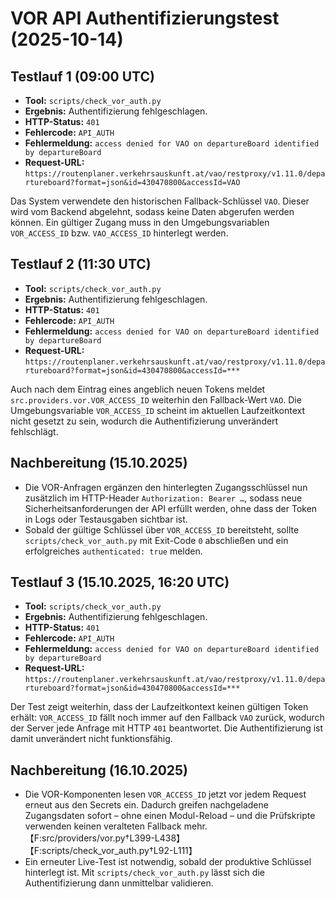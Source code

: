# VOR API Authentifizierungstest (2025-10-14)

## Testlauf 1 (09:00 UTC)

- **Tool:** `scripts/check_vor_auth.py`
- **Ergebnis:** Authentifizierung fehlgeschlagen.
- **HTTP-Status:** `401`
- **Fehlercode:** `API_AUTH`
- **Fehlermeldung:** `access denied for VAO on departureBoard identified by departureBoard`
- **Request-URL:** `https://routenplaner.verkehrsauskunft.at/vao/restproxy/v1.11.0/departureboard?format=json&id=430470800&accessId=VAO`

Das System verwendete den historischen Fallback-Schlüssel `VAO`. Dieser wird vom Backend abgelehnt, sodass keine Daten
abgerufen werden können. Ein gültiger Zugang muss in den Umgebungsvariablen `VOR_ACCESS_ID` bzw. `VAO_ACCESS_ID` hinterlegt
werden.

## Testlauf 2 (11:30 UTC)

- **Tool:** `scripts/check_vor_auth.py`
- **Ergebnis:** Authentifizierung fehlgeschlagen.
- **HTTP-Status:** `401`
- **Fehlercode:** `API_AUTH`
- **Fehlermeldung:** `access denied for VAO on departureBoard identified by departureBoard`
- **Request-URL:** `https://routenplaner.verkehrsauskunft.at/vao/restproxy/v1.11.0/departureboard?format=json&id=430470800&accessId=***`

Auch nach dem Eintrag eines angeblich neuen Tokens meldet `src.providers.vor.VOR_ACCESS_ID` weiterhin den Fallback-Wert `VAO`.
Die Umgebungsvariable `VOR_ACCESS_ID` scheint im aktuellen Laufzeitkontext nicht gesetzt zu sein, wodurch die Authentifizierung
unverändert fehlschlägt.

## Nachbereitung (15.10.2025)

- Die VOR-Anfragen ergänzen den hinterlegten Zugangsschlüssel nun zusätzlich im HTTP-Header `Authorization: Bearer …`, sodass
  neue Sicherheitsanforderungen der API erfüllt werden, ohne dass der Token in Logs oder Testausgaben sichtbar ist.
- Sobald der gültige Schlüssel über `VOR_ACCESS_ID` bereitsteht, sollte `scripts/check_vor_auth.py` mit Exit-Code `0`
  abschließen und ein erfolgreiches `authenticated: true` melden.

## Testlauf 3 (15.10.2025, 16:20 UTC)

- **Tool:** `scripts/check_vor_auth.py`
- **Ergebnis:** Authentifizierung fehlgeschlagen.
- **HTTP-Status:** `401`
- **Fehlercode:** `API_AUTH`
- **Fehlermeldung:** `access denied for VAO on departureBoard identified by departureBoard`
- **Request-URL:** `https://routenplaner.verkehrsauskunft.at/vao/restproxy/v1.11.0/departureboard?format=json&id=430470800&accessId=***`

Der Test zeigt weiterhin, dass der Laufzeitkontext keinen gültigen Token erhält: `VOR_ACCESS_ID` fällt noch immer auf den Fallback
`VAO` zurück, wodurch der Server jede Anfrage mit HTTP `401` beantwortet. Die Authentifizierung ist damit unverändert nicht
funktionsfähig.

## Nachbereitung (16.10.2025)

- Die VOR-Komponenten lesen `VOR_ACCESS_ID` jetzt vor jedem Request erneut aus den Secrets ein. Dadurch greifen nachgeladene
  Zugangsdaten sofort – ohne einen Modul-Reload – und die Prüfskripte verwenden keinen veralteten Fallback mehr.【F:src/providers/vor.py†L399-L438】【F:scripts/check_vor_auth.py†L92-L111】
- Ein erneuter Live-Test ist notwendig, sobald der produktive Schlüssel hinterlegt ist. Mit `scripts/check_vor_auth.py` lässt
  sich die Authentifizierung dann unmittelbar validieren.
